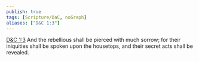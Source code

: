 ```yaml
---
publish: true
tags: [Scripture/DaC, noGraph]
aliases: ["D&C 1:3"]
---
```

[D&C 1:3](https://churchofjesuschrist.org/study/scriptures/dc-testament/dc/1?lang=eng&id=p3#p3) And the rebellious shall be pierced with much sorrow; for their iniquities shall be spoken upon the housetops, and their secret acts shall be revealed.
